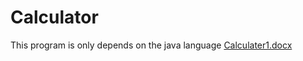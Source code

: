 # Calculator
This program is only depends on the java language
[Calculater1.docx](https://github.com/user-attachments/files/19030698/Calculater1.docx)
